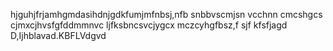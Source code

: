 hjguhjfrjamhgmdasihdnjgdkfumjmfnbsj,nfb snbbvscmjsn vcchnn cmcshgcs cjmxcjhvsfgfddmmnvc 
ljfksbncsvcjygcx mczcyhgfbsz,f sjf kfsfjagd D,Ijhblavad.KBFLVdgvd 
